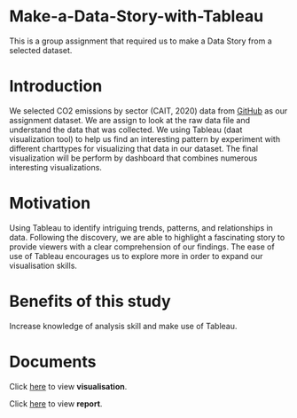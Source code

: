 # Make-a-Data-Story-with-Tableau
This is a group assignment that required us to make a Data Story from a selected dataset.

# Introduction
We selected CO2 emissions by sector (CAIT, 2020) data from [GitHub](https://github.com/owid/owid-datasets/blob/master/datasets/CO2%20emissions%20by%20sector%20(CAIT%2C%202020)/CO2%20emissions%20by%20sector%20(CAIT%2C%202020).csv) as our assignment dataset. We are assign to look at the raw data file and understand the data that was collected. We using Tableau (daat visualization tool) to help us find an interesting pattern by experiment with different charttypes for visualizing that data in our dataset. The final visualization will be perform by dashboard that combines numerous interesting visualizations.

# Motivation
Using Tableau to identify intriguing trends, patterns, and relationships in data. Following the discovery, we are able to highlight a fascinating story to provide viewers with a clear comprehension of our findings. The ease of use of Tableau encourages us to explore more in order to expand our visualisation skills.

# Benefits of this study
Increase knowledge of analysis skill and make use of Tableau.

# Documents
Click [here](https://github.com/Jyy-21/Make-a-Data-Story-with-Tableau/blob/main/Final.twbx) to view **visualisation**.

Click [here](https://github.com/Jyy-21/Make-a-Data-Story-with-Tableau/blob/main/Report.pdf) to view **report**.
